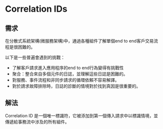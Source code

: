 # Correlation IDs

## 需求
在分散式系統架構(微服務架構)中，通過各種組件了解單個end to end客戶交易流程是很困難的。

以下是一些普遍會遇到的挑戰：
* 了解客戶請求進入應用程序的end to end行為變得有挑戰性
* 聚合：整合來自多個元件的日誌，並理解這些日誌是困難的。
* 對服務、事件流程和非同步請求的循環依賴不容易解譯。
* 對於請求故障排除時，日誌的診斷的情境對於找到真因是很重要的。

## 解法

Correlation  ID 是一個唯一標識符，它被添加到第一個傳入請求中以標識情境，並傳遞給事務流中涉及的所有組件。
<!--stackedit_data:
eyJoaXN0b3J5IjpbLTEwODkxNTU5NDIsLTQ1NTU1NzIsLTE4MD
I4NjA2MzEsMTM3MzkyOTYyNV19
-->